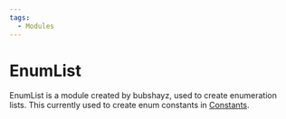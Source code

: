 ```yaml
---
tags:
  - Modules
---
```


# EnumList

EnumList is a module created by bubshayz, used to create enumeration lists. This currently used to create enum constants in [Constants](./Constants.md).